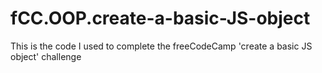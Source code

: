 # fCC.OOP.create-a-basic-JS-object
This is the code I used to complete the freeCodeCamp 'create a basic JS object' challenge
